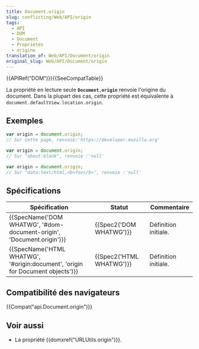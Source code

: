```yaml
---
title: Document.origin
slug: conflicting/Web/API/origin
tags:
  - API
  - DOM
  - Document
  - Propriétés
  - origine
translation_of: Web/API/Document/origin
original_slug: Web/API/Document/origin
---
```


{{APIRef("DOM")}}{{SeeCompatTable}}

La propriété en lecture seule **`Document.origin`** renvoie l'origine du document. Dans la plupart des cas, cette propriété est équivalente à  `document.defaultView.location.origin`.

## Exemples

```js
var origin = document.origin;
// Sur cette page, renvoie:'https://developer.mozilla.org'

var origin = document.origin;
// Sur "about:blank", renvoie :'null'

var origin = document.origin;
// Sur "data:text/html,<b>foo</b>", renvoie :'null'
```

## Spécifications

| Spécification                                                                                            | Statut                           | Commentaire          |
| -------------------------------------------------------------------------------------------------------- | -------------------------------- | -------------------- |
| {{SpecName('DOM WHATWG', '#dom-document-origin', 'Document.origin')}}             | {{Spec2('DOM WHATWG')}} | Définition initiale. |
| {{SpecName('HTML WHATWG', '#origin:document', 'origin for Document objects')}} | {{Spec2('HTML WHATWG')}} | Définition initiale. |

## Compatibilité des navigateurs

{{Compat("api.Document.origin")}}

## Voir aussi

- La propriété {{domxref("URLUtils.origin")}}.
